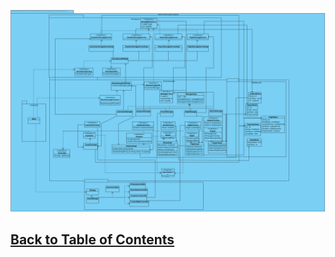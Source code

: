 
![Class Diagram](design/ProjectClassDiagram.svg)

## [Back to Table of Contents](../TableOfContents.md)